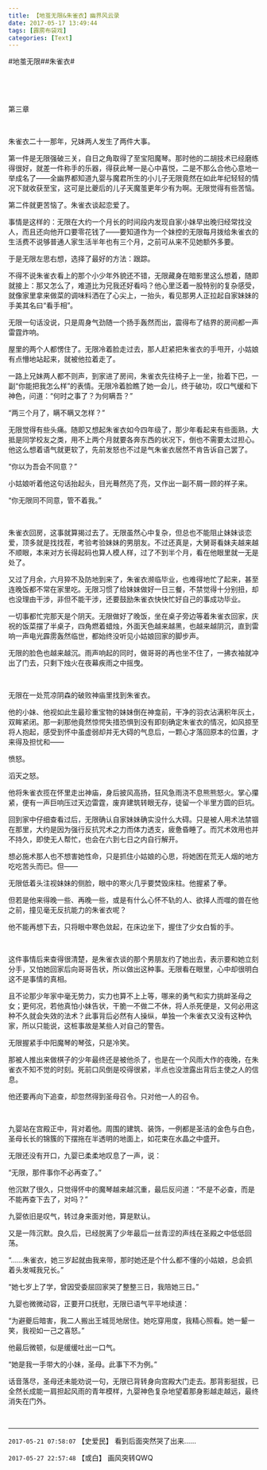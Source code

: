 ```yaml
---
title: 【地茧无限&朱雀衣】幽界风云录
date: 2017-05-17 13:49:44
tags: [霹雳布袋戏]
categories: [Text]
---
```


<p dir="ltr"  >#地茧无限##朱雀衣#</p> 
<p dir="ltr"  >&nbsp;</p> 
<p dir="ltr"  >&nbsp;</p> 
<p dir="ltr"  >第三章</p> 
<p dir="ltr"  >&nbsp;</p> 
<p dir="ltr"  >朱雀衣二十一那年，兄妹两人发生了两件大事。</p> 
<p dir="ltr"  >第一件是无限强破三关，自日之角取得了至宝阳魔琴。那时他的二胡技术已经磨练得很好，就差一件称手的乐器，得获此琴一是心中喜悦，二是不那么合他心意地一举成名了——全幽界都知道九婴与魔君所生的小儿子无限竟然在如此年纪轻轻的情况下就收获至宝，这可是比夔后的儿子天魔茧更年少有为啊。无限觉得有些苦恼。</p> 
<p dir="ltr"  >第二件就更苦恼了。朱雀衣谈起恋爱了。</p> 
<p dir="ltr"  >事情是这样的：无限在大约一个月长的时间段内发现自家小妹早出晚归经常找没人，而且还向他开口要零花钱了——要知道作为一个妹控的无限每月拨给朱雀衣的生活费不说够普通人家生活半年也有三个月，之前可从来不见她额外多要。</p> 
<p dir="ltr"  >于是无限左思右想，选择了最好的方法：跟踪。</p> 
<p dir="ltr"  >不得不说朱雀衣看上的那个小少年外貌还不错，无限藏身在暗影里这么想着，随即就接上：那又怎么了，难道比为兄我还好看吗？他心里泛着一股特别的复杂感受，就像家里拿来做菜的调味料洒在了心尖上，一抬头，看见那男人正拉起自家妹妹的手美其名曰“看手相”。</p> 
<p dir="ltr"  >无限一句话没说，只是周身气劲随一个扬手轰然而出，震得布了结界的房间都一声雷霆炸响。</p> 
<p dir="ltr"  >屋里的两个人都愣住了。无限冷着脸走过去，那人赶紧把朱雀衣的手甩开，小姑娘有点懵地站起来，就被他拉着走了。</p> 
<p dir="ltr"  >一路上兄妹两人都不则声，到家进了房间，朱雀衣先往椅子上一坐，抬着下巴，一副“你能把我怎么样”的表情。无限冷着脸瞧了她一会儿，终于破功，叹口气缓和下神色，问道：“何时之事了？为何瞒吾？”</p> 
<p dir="ltr"  >“两三个月了，瞒不瞒又怎样？”</p> 
<p dir="ltr"  >无限觉得有些头痛。随即又想起朱雀衣如今四年级了，那少年看起来有些面熟，大抵是同学校友之类，用不上两个月就要各奔东西的状况下，倒也不需要太过担心。他这么想着语气就更软了，先前发怒也不过是气朱雀衣居然不肯告诉自己罢了。</p> 
<p dir="ltr"  >“你以为吾会不同意？”</p> 
<p dir="ltr"  >小姑娘听着他这句话抬起头，目光蓦然亮了亮，又作出一副不屑一顾的样子来。</p> 
<p dir="ltr"  >“你无限同不同意，管不着我。”</p> 
<p dir="ltr"  >&nbsp;</p> 
<p dir="ltr"  >朱雀衣回房，这事就算揭过去了。无限虽然心中复杂，但总也不能阻止妹妹谈恋爱，顶多就是找找茬，考验考验妹妹的男朋友。不过还真是，大舅哥看妹夫越来越不顺眼，本来对方长得起码也算人模人样，过了不到半个月，看在他眼里就一无是处了。</p> 
<p dir="ltr"  >又过了月余，六月猝不及防地到来了，朱雀衣濒临毕业，也难得地忙了起来，甚至连晚饭都不常在家里吃。无限习惯了给妹妹做好一日三餐，不禁觉得十分别扭，却也没理由干涉，非但不能干涉，还要鼓励朱雀衣快快忙好自己的事成功毕业。</p> 
<p dir="ltr"  >一切事都忙完那天是个阴天。无限做好了晚饭，坐在桌子旁边等着朱雀衣回家，庆祝的饭菜摆了半桌子，四角燃着蜡烛，外面天色越来越黑，也越来越阴沉，直到雷响一声电光霹雳轰然临世，都始终没听见小姑娘回家的脚步声。</p> 
<p dir="ltr"  >无限的脸色也越来越沉。雨声响起的同时，做哥哥的再也坐不住了，一拂衣袖就冲出了门去，只剩下烛火在夜幕疾雨之中摇曳。</p> 
<p dir="ltr"  >&nbsp;</p> 
<p dir="ltr"  >无限在一处荒凉阴森的破败神庙里找到朱雀衣。</p> 
<p dir="ltr"  >他的小妹、他视如此生最珍重宝物的妹妹倒在神龛前，干净的羽衣沾满积年灰土，双眸紧闭。那一刹那他竟然惊愕失措恐惧到没有即刻确定朱雀衣的情况，如风掠至将人抱起，感受到怀中虽虚弱却并无大碍的气息后，一颗心才落回原本的位置，才来得及担忧和——</p> 
<p dir="ltr"  >愤怒。</p> 
<p dir="ltr"  >滔天之怒。</p> 
<p dir="ltr"  >他将朱雀衣揽在怀里走出神庙，身后披风高扬，狂风急雨浇不息熊熊怒火。掌心攥紧，便有一声巨响压过天边雷霆，废弃建筑转眼无存，徒留一个半里方圆的巨坑。</p> 
<p dir="ltr"  >回到家中仔细查看过后，无限确认自家妹妹确实没什么大碍。只是被人用术法禁锢在那里，大约是因为强行反抗咒术之力而体力透支，疲惫昏睡了。而咒术效用也并不持久，即使无人帮忙，也会在六到七日之内自行解开。</p> 
<p dir="ltr"  >想必施术那人也不想害她性命，只是抓住小姑娘的心思，将她困在荒无人烟的地方吃吃苦头而已。但——</p> 
<p dir="ltr"  >无限低着头注视妹妹的侧脸，眼中的寒火几乎要焚毁床柱。他握紧了拳。</p> 
<p dir="ltr"  >但若是他来得晚一些、再晚一些，或是有什么心怀不轨的人、欲择人而噬的兽在他之前，撞见毫无反抗能力的朱雀衣呢？</p> 
<p dir="ltr"  >他不能再想下去，只将眼中寒色敛起，在床边坐下，握住了少女白皙的手。</p> 
<p dir="ltr"  >&nbsp;</p> 
<p dir="ltr"  >这件事情后来查得很清楚，是朱雀衣谈的那个男朋友约了她出去，表示要和她立刻分手，又怕她回家后向哥哥告状，所以做出这种事。无限看在眼里，心中却很明白这不是事情的真相。</p> 
<p dir="ltr"  >且不论那少年家中毫无势力，实力也算不上上等，哪来的勇气和实力挑衅圣母之女；更何况，若他真怕小妹告状，干脆一不做二不休，将人杀死便是，又何必用这种不久就会失效的法术？此事背后必然有人操纵，单独一个朱雀衣又没有这种仇家，所以只能说，这桩事故是某些人对自己的警告。</p> 
<p dir="ltr"  >无限握紧手中阳魔琴的琴弦，只是冷笑。</p> 
<p dir="ltr"  >那被人推出来做棋子的少年最终还是被他杀了，也是在一个风雨大作的夜晚，在朱雀衣不知不觉的时刻。死前口风倒是咬得很紧，半点也没泄露出背后主使之人的信息。</p> 
<p dir="ltr"  >他还要再向下追查，却忽然得到圣母召令。只对他一人的召令。</p> 
<p dir="ltr"  >&nbsp;</p> 
<p dir="ltr"  >九婴站在宫殿正中，背对着他。周围的建筑、装饰，一例都是圣洁的金色与白色，圣母长长的锦簇的下摆拖在半透明的地面上，如花束在水晶之中盛开。</p> 
<p dir="ltr"  >无限还没有开口，九婴已柔柔地叹息了一声，说：</p> 
<p dir="ltr"  >“无限，那件事你不必再查了。”</p> 
<p dir="ltr"  >他沉默了很久，只觉得怀中的魔琴越来越沉重，最后反问道：“不是不必查，而是不能再查下去了，对吗？”</p> 
<p dir="ltr"  >九婴依旧是叹气，转过身来面对他，算是默认。</p> 
<p dir="ltr"  >又是一阵沉默。良久后，已经脱离了少年最后一丝青涩的声线在圣殿之中低低回荡。</p> 
<p dir="ltr"  >“……朱雀衣，她三岁起就由我来带，那时她还是个什么都不懂的小姑娘，总会抓着头发喊我兄长。”</p> 
<p dir="ltr"  >“她七岁上了学，曾因受委屈回家哭了整整三日，我陪她三日。”</p> 
<p dir="ltr"  >九婴也微微动容，正要开口抚慰，无限已语气平平地续道：</p> 
<p dir="ltr"  >“为避夔后暗害，我二人搬出王城觅地居住。她吃穿用度，我精心照看。她一颦一笑，我视如一己之喜怒。”</p> 
<p dir="ltr"  >他最后微顿，似是缓缓吐出一口气。</p> 
<p dir="ltr"  >“她是我一手带大的小妹，圣母。此事下不为例。”</p> 
<p dir="ltr"  >话音落尽，圣母还未能劝说一句，无限已背转身向宫殿大门走去。那背影挺拔，已全然长成能一肩担起风雨的青年模样，九婴神色复杂地望着那身影越走越远，最终消失在门外。</p> 
<p dir="ltr"  >&nbsp;</p>

<!-- more -->

---

`2017-05-21 07:58:07` 【史爱民】 看到后面突然哭了出来……

`2017-05-27 22:57:48` 【或白】 画风突转QWQ
